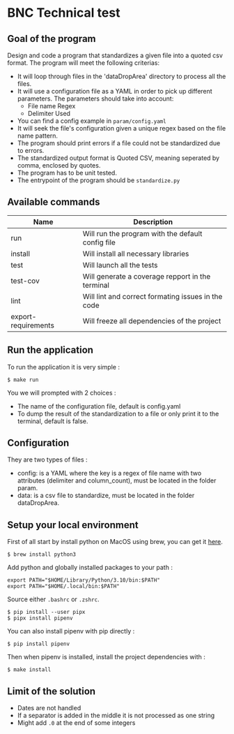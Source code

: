 # BNC Technical test

## Goal of the program

Design and code a program that standardizes a given file into a quoted csv format. The program will meet the following
criterias:

- It will loop through files in the 'dataDropArea' directory to process all the files.
- It will use a configuration file as a YAML in order to pick up different parameters. The parameters should take into
  account:
    - File name Regex
    - Delimiter Used
- You can find a config example in `param/config.yaml`
- It will seek the file's configuration given a unique regex based on the file name pattern.
- The program should print errors if a file could not be standardized due to errors.
- The standardized output format is Quoted CSV, meaning seperated by comma, enclosed by quotes.
- The program has to be unit tested.
- The entrypoint of the program should be `standardize.py`

## Available commands

| Name                | Description                                        |
|---------------------|----------------------------------------------------|
| run                 | Will run the program with the default config file  |
| install             | Will install all necessary libraries               |
| test                | Will launch all the tests                          |
| test-cov            | Will generate a coverage repport in the terminal   |
| lint                | Will lint and correct formating issues in the code |
| export-requirements | Will freeze all dependencies of the project        |


## Run the application
To run the application it is very simple :

```
$ make run
```

You we will prompted with 2 choices :
- The name of the configuration file, default is config.yaml
- To dump the result of the standardization to a file or only print it to the terminal, default is false.

## Configuration

They are two types of files :
- config: is a YAML where the key is a regex of file name with two attributes (delimiter and column_count), must be located in the folder param.
- data: is a csv file to standardize, must be located in the folder dataDropArea.

## Setup your local environment

First of all start by install python on MacOS using brew, you can get it [here](https://brew.sh).

```
$ brew install python3
```

Add python and globally installed packages to your path :

```
export PATH="$HOME/Library/Python/3.10/bin:$PATH"
export PATH="$HOME/.local/bin:$PATH"
```

Source either `.bashrc` or `.zshrc`.

```
$ pip install --user pipx
$ pipx install pipenv
```

You can also install pipenv with pip directly :

```
$ pip install pipenv
```

Then when pipenv is installed, install the project dependencies with :

```
$ make install
```

## Limit of the solution

- Dates are not handled
- If a separator is added in the middle it is not processed as one string
- Might add `.0` at the end of some integers
